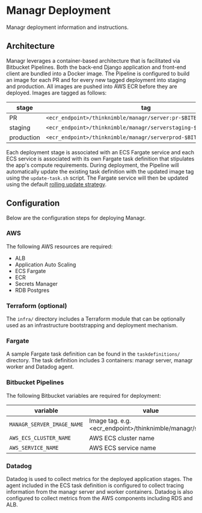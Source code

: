 # Managr Deployment

Managr deployment information and instructions.

## Architecture

Managr leverages a container-based architecture that is facilitated via Bitbucket Pipelines. Both the back-end Django application and front-end client are bundled into a Docker image. The Pipeline is configured to build an image for each PR and for every new tagged deployment into staging and production. All images are pushed into AWS ECR before they are deployed. Images are tagged as follows:

| stage      | tag                                                                 |
| ---------- | ------------------------------------------------------------------- |
| PR         | `<ecr_endpoint>/thinknimble/managr/server:pr-$BITBUCKET_PR_ID`      |
| staging    | `<ecr_endpoint>/thinknimble/managr/serverstaging-$BITBUCKET_COMMIT` |
| production | `<ecr_endpoint>/thinknimble/managr/serverprod-$BITBUCKET_TAG`       |

Each deployment stage is associated with an ECS Fargate service and each ECS service is associated with its own Fargate task definition that stipulates the app's compute requirements. During deployment, the Pipeline will automatically update the existing task definition with the updated image tag using the `update-task.sh` script. The Fargate service will then be updated using the default [rolling update strategy](https://docs.aws.amazon.com/AmazonECS/latest/developerguide/deployment-type-ecs.html).

## Configuration

Below are the configuration steps for deploying Managr.

### AWS

The following AWS resources are required:

- ALB
- Application Auto Scaling
- ECS Fargate
- ECR
- Secrets Manager
- RDB Postgres

### Terraform (optional)

The `infra/` directory includes a Terraform module that can be optionally used as an infrastructure bootstrapping and deployment mechanism.

### Fargate

A sample Fargate task definition can be found in the `taskdefinitions/` directory. The task definition includes 3 containers: managr server, managr worker and Datadog agent.

### Bitbucket Pipelines

The following Bitbucket variables are required for deployment:

| variable                   | value                                                    |
| -------------------------- | -------------------------------------------------------- |
| `MANAGR_SERVER_IMAGE_NAME` | Image tag. e.g. <ecr_endpoint>/thinknimble/managr/server |
| `AWS_ECS_CLUSTER_NAME`     | AWS ECS cluster name                                     |
| `AWS_SERVICE_NAME`         | AWS ECS service name                                     |

### Datadog

Datadog is used to collect metrics for the deployed application stages. The agent included in the ECS task definition is configured to collect tracing information from the managr server and worker containers. Datadog is also configured to collect metrics from the AWS components including RDS and ALB.

